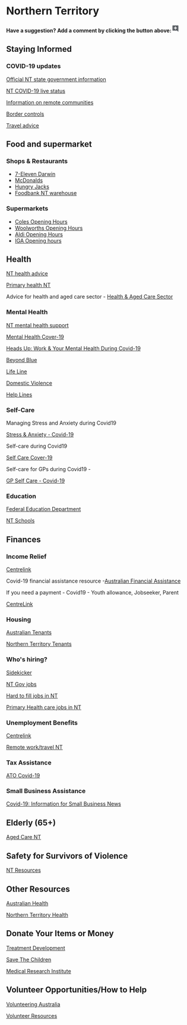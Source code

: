 # Northern Territory

**Have a suggestion? Add a comment by clicking the button above:**![](../.gitbook/assets/0%20%283%29.png)

## Staying Informed

### COVID-19 updates

[Official NT state government information](https://coronavirus.nt.gov.au/)

[NT COVID-19 live status](https://coronavirus.nt.gov.au/current-status)

[Information on remote communities](https://coronavirus.nt.gov.au/community-advice/remote-communities)

[Border controls](https://coronavirus.nt.gov.au/community-advice/border-controls)

[Travel advice](https://coronavirus.nt.gov.au/travel)

## Food and supermarket

### Shops & Restaurants

* [7-Eleven Darwin](https://www.7eleven.com.au/stores)
* [McDonalds](https://mcdonalds.com.au/store/darwin-central-nt)
* [Hungry Jacks](https://www.hungryjacks.com.au/find-us/smith-street)
* [Foodbank NT warehouse](https://www.foodbank.org.au/NT/foodbank-nt-warehouse/?state=nt)

### Supermarkets

* [Coles Opening Hours](https://www.coles.com.au/store-locator)
* [Woolworths Opening Hours](https://www.woolworths.com.au/shop/storelocator)
* [Aldi Opening Hours](https://www.aldi.com.au/en/shopping-at-aldi/store-locations-and-opening-hours/)
* [IGA Opening hours](https://www.iga.com.au/stores/#view=storelocator)

## Health

[NT health advice](https://health.nt.gov.au/health-alerts)

[Primary health NT](https://www.ntphn.org.au/)

Advice for health and aged care sector - [Health & Aged Care Sector](https://www.health.gov.au/news/health-alerts/novel-coronavirus-2019-ncov-health-alert/coronavirus-covid-19-advice-for-the-health-and-aged-care-sector)

### Mental Health

[NT mental health support](https://nt.gov.au/wellbeing/mental-health)

[Mental Health Cover-19](https://www.phoenixaustralia.org/coronavirus-covid-19/)

[Heads Up: Work & Your Mental Health During Covid-19](https://www.headsup.org.au/your-mental-health/work-and-your-mental-health-during-the-coronavirus-outbreak?fbclid=IwAR3U2c0c9u7gJUYTu0naeDoKC9vT2luyinfD2Sg0cl96-Yl-Pk8fQnt8Jf8)

[Beyond Blue](https://www.beyondblue.org.au/)

[Life Line](https://www.lifeline.org.au/)

[Domestic Violence](http://whiteribbon.org.au/)

[Help Lines](https://www.qld.gov.au/community/getting-support-health-social-issue/support-victims-abuse/domestic-family-violence/helplines)

### Self-Care

Managing Stress and Anxiety during Covid19

[Stress & Anxiety - Covid-19](https://services.unimelb.edu.au/counsel/resources/wellbeing/coronavirus-covid-19-managing-stress-and-anxiety)

Self-care during Covid19

[Self Care Cover-19](https://www.orygen.org.au/About/Responding-to-the-COVID-19-outbreak/For-young-people-and-families/Self-care-during-the-COVID-19-outbreak)

Self-care for GPs during Covid19 -

[GP Self Care - Covid-19](https://westvicphn.com.au/about-us/latest-news/self-care-for-gps-in-the-time-of-covid-19/)

### Education

[Federal Education Department](https://www.education.gov.au/)

[NT Schools](https://education.nt.gov.au/)

## Finances

### Income Relief

[Centrelink](https://www.centrelink.gov.au/)

Covid-19 financial assistance resource -[Australian Financial Assistance](https://moneysmart.gov.au/covid-19-financial-assistance)

If you need a payment - Covid19 - Youth allowance, Jobseeker, Parent

[CentreLink](https://www.servicesaustralia.gov.au/individuals/subjects/affected-coronavirus-covid-19/if-you-need-payment-coronavirus-covid-19)

### Housing

[Australian Tenants](https://www.tenants.org.au/blog/renting-and-covid-19-information)

[Northern Territory Tenants](https://nt.gov.au/property/renters/renters-your-rights-and-responsibilities)

### Who's hiring?

[Sidekicker](https://sidekicker.com/au/covid-19-initiatives/)

[NT Gov jobs](https://jobs.nt.gov.au/)

[Hard to fill jobs in NT](https://nt.gov.au/employ/for-employers-in-nt/skills-existing-and-needed/hard-to-fill-jobs-in-the-nt)

[Primary Health care jobs in NT](https://www.ntphn.org.au/)

### Unemployment Benefits

[Centrelink](https://www.centrelink.gov.au/)

[Remote work/travel NT](https://coronavirus.nt.gov.au/community-advice/remote-work-and-travel)

### Tax Assistance

[ATO Covid-19](https://www.ato.gov.au/individuals/dealing-with-disasters/in-detail/specific-disasters/covid-19/)

### Small Business Assistance

[Covid-19: Information for Small Business News](http://www.ato.gov.au/)

## Elderly \(65+\)

[Aged Care NT](https://nt.gov.au/wellbeing/health-subsidies-support-and-home-visits/aged-care-services)

## Safety for Survivors of Violence

 [NT Resources](https://nt.gov.au/law/crime/domestic-and-family-violence/get-help-for-domestic-and-family-violence)

## Other Resources

[Australian Health](https://www.health.gov.au/resources/collections/novel-coronavirus-2019-ncov-resources)

[Northern Territory Health](https://health.nt.gov.au/)

## Donate Your Items or Money

[Treatment Development](https://www.rbwhfoundation.com.au/coronavirus-action-fund/)

[Save The Children](https://www.savethechildren.org.au/donate/more-ways-to-give/current-appeals/covid-19-crisis)

[Medical Research Institute](https://www.qimrberghofer.edu.au/coronavirus-donate/)

## Volunteer Opportunities/How to Help

[Volunteering Australia](https://www.volunteeringaustralia.org/volunteering-and-covid-19/#/)

[Volunteer Resources](https://www.volunteer.com.au/covid-19-update)

